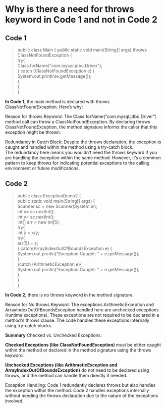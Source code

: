# __Why is there a need for throws keyword in Code 1 and not in Code 2__

## Code 1
>public class Main { <be>
> public static void main(String[] args) throws ClassNotFoundException { <br>
>        try{ <br>
>           Class.forName("com.mysql.jdbc.Driver"); <br>
>        } catch (ClassNotFoundException e) { <br>
>           System.out.println(e.getMessage()); <br>
>        } <br>
>    } <br>
>} <br>

**In Code 1**, the main method is declared with throws ClassNotFoundException. Here’s why:

Reason for throws Keyword: The Class.forName("com.mysql.jdbc.Driver") method call can throw a ClassNotFoundException. 
By declaring throws ClassNotFoundException, the method signature informs the caller that this exception might be thrown.

Redundancy in Catch Block: Despite the throws declaration, the exception is caught and handled within the method using a try-catch block. \
The redundancy here means you wouldn’t need the throws keyword if you are handling the exception within the same method. However, it’s a common pattern to keep throws for indicating potential exceptions to the calling environment or future modifications.


## Code 2
>public class ExceptionDemo2 { <br>
>    public static void main(String[] args) {  
>        Scanner sc = new Scanner(System.in);  
>        int x= sc.nextInt();  
>        int y= sc.nextInt();  
>        int[] arr = new int[5];  
>        try{  
>            int z = x/y;  
>            try{  
>                arr[5] = z;  
>            } catch(ArrayIndexOutOfBoundsException e) {  
>                System.out.println("Exception Caught: " + e.getMessage());  
>            }  
>        }catch (ArithmeticException e){  
>            System.out.println("Exception Caught: " + e.getMessage());  
>        }  
>    }  
>}  

**In Code 2**, there is no throws keyword in the method signature.

Reason for No throws Keyword: The exceptions ArithmeticException and ArrayIndexOutOfBoundsException handled here are unchecked exceptions (runtime exceptions). 
These exceptions are not required to be declared in a method's throws clause. 
The code handles these exceptions internally using try-catch blocks.


**Summary**
Checked vs. Unchecked Exceptions:

**Checked Exceptions (like ClassNotFoundException)**
must be either caught within the method or declared in the method signature using the throws keyword.

**Unchecked Exceptions (like ArithmeticException and ArrayIndexOutOfBoundsException)**
do not need to be declared using throws, and the method can handle them directly if needed.

Exception Handling: 
Code 1 redundantly declares throws but also handles the exception within the method. 
Code 2 handles exceptions internally without needing the throws declaration due to the nature of the exceptions involved.
